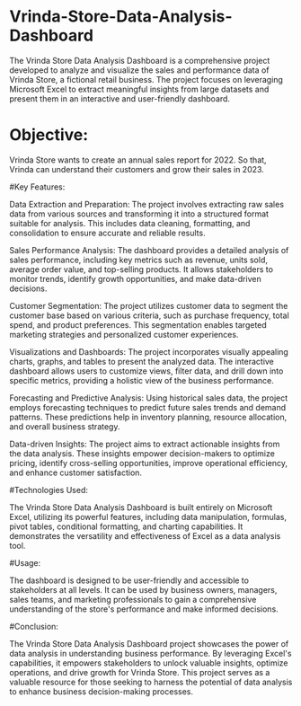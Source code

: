 # Vrinda-Store-Data-Analysis-Dashboard
The Vrinda Store Data Analysis Dashboard is a comprehensive project developed to analyze and visualize the sales and performance data of Vrinda Store, a fictional retail business. The project focuses on leveraging Microsoft Excel to extract meaningful insights from large datasets and present them in an interactive and user-friendly dashboard.

# Objective:
Vrinda Store wants to create an annual sales report for 2022. So that, Vrinda can understand their customers and grow their sales in 2023.

#Key Features:

Data Extraction and Preparation: The project involves extracting raw sales data from various sources and transforming it into a structured format suitable for analysis. This includes data cleaning, formatting, and consolidation to ensure accurate and reliable results.

Sales Performance Analysis: The dashboard provides a detailed analysis of sales performance, including key metrics such as revenue, units sold, average order value, and top-selling products. It allows stakeholders to monitor trends, identify growth opportunities, and make data-driven decisions.

Customer Segmentation: The project utilizes customer data to segment the customer base based on various criteria, such as purchase frequency, total spend, and product preferences. This segmentation enables targeted marketing strategies and personalized customer experiences.

Visualizations and Dashboards: The project incorporates visually appealing charts, graphs, and tables to present the analyzed data. The interactive dashboard allows users to customize views, filter data, and drill down into specific metrics, providing a holistic view of the business performance.

Forecasting and Predictive Analysis: Using historical sales data, the project employs forecasting techniques to predict future sales trends and demand patterns. These predictions help in inventory planning, resource allocation, and overall business strategy.

Data-driven Insights: The project aims to extract actionable insights from the data analysis. These insights empower decision-makers to optimize pricing, identify cross-selling opportunities, improve operational efficiency, and enhance customer satisfaction.

#Technologies Used:

The Vrinda Store Data Analysis Dashboard is built entirely on Microsoft Excel, utilizing its powerful features, including data manipulation, formulas, pivot tables, conditional formatting, and charting capabilities. It demonstrates the versatility and effectiveness of Excel as a data analysis tool.

#Usage:

The dashboard is designed to be user-friendly and accessible to stakeholders at all levels. It can be used by business owners, managers, sales teams, and marketing professionals to gain a comprehensive understanding of the store's performance and make informed decisions.

#Conclusion:

The Vrinda Store Data Analysis Dashboard project showcases the power of data analysis in understanding business performance. By leveraging Excel's capabilities, it empowers stakeholders to unlock valuable insights, optimize operations, and drive growth for Vrinda Store. This project serves as a valuable resource for those seeking to harness the potential of data analysis to enhance business decision-making processes.





